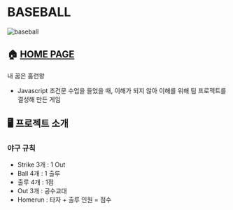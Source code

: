 # BASEBALL
![baseball](https://user-images.githubusercontent.com/119985173/236123763-b54cada4-17d6-4acb-85c8-a30ce8fd79b0.PNG)

## 🏠 [HOME PAGE](http://hanyoko.dothome.co.kr/baseball)
내 꿈은 홈런왕
- Javascript 조건문 수업을 들었을 때, 이해가 되지 않아 이해를 위해 팀 프로젝트를 결성해 만든 게임

## 🖥️ 프로젝트 소개

### 야구 규칙
- Strike 3개 : 1 Out
- Ball 4개 : 1 출루
- 출루 4개 : 1점
- Out 3개 : 공수교대
- Homerun : 타자 + 출루 인원 = 점수
